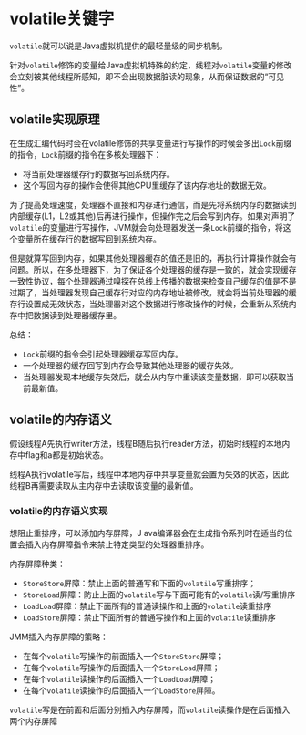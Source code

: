 # volatile关键字

`volatile`就可以说是Java虚拟机提供的最轻量级的同步机制。

针对`volatile`修饰的变量给Java虚拟机特殊的约定，线程对`volatile`变量的修改会立刻被其他线程所感知，即不会出现数据脏读的现象，从而保证数据的“可见性”。

## volatile实现原理

在生成汇编代码时会在volatile修饰的共享变量进行写操作的时候会多出`Lock`前缀的指令，`Lock`前缀的指令在多核处理器下：

* 将当前处理器缓存行的数据写回系统内存。
* 这个写回内存的操作会使得其他CPU里缓存了该内存地址的数据无效。

为了提高处理速度，处理器不直接和内存进行通信，而是先将系统内存的数据读到内部缓存\(L1，L2或其他\)后再进行操作，但操作完之后会写到内存。如果对声明了`volatile`的变量进行写操作，JVM就会向处理器发送一条`Lock`前缀的指令，将这个变量所在缓存行的数据写回到系统内存。

但是就算写回到内存，如果其他处理器缓存的值还是旧的，再执行计算操作就会有问题。所以，在多处理器下，为了保证各个处理器的缓存是一致的，就会实现缓存一致性协议，每个处理器通过嗅探在总线上传播的数据来检查自己缓存的值是不是过期了，当处理器发现自己缓存行对应的内存地址被修改，就会将当前处理器的缓存行设置成无效状态，当处理器对这个数据进行修改操作的时候，会重新从系统内存中把数据读到处理器缓存里。

总结：

* `Lock`前缀的指令会引起处理器缓存写回内存。
* 一个处理器的缓存回写到内存会导致其他处理器的缓存失效。
* 当处理器发现本地缓存失效后，就会从内存中重读该变量数据，即可以获取当前最新值。

## volatile的内存语义

假设线程A先执行writer方法，线程B随后执行reader方法，初始时线程的本地内存中flag和a都是初始状态。

线程A执行volatile写后，线程中本地内存中共享变量就会置为失效的状态，因此线程B再需要读取从主内存中去读取该变量的最新值。

### volatile的内存语义实现

想阻止重排序，可以添加内存屏障，J ava编译器会在生成指令系列时在适当的位置会插入内存屏障指令来禁止特定类型的处理器重排序。

内存屏障种类：

* `StoreStore`屏障：禁止上面的普通写和下面的`volatile`写重排序；
* `StoreLoad`屏障：防止上面的`volatile`写与下面可能有的`volatile`读/写重排序
* `LoadLoad`屏障：禁止下面所有的普通读操作和上面的`volatile`读重排序
* `LoadStore`屏障：禁止下面所有的普通写操作和上面的`volatile`读重排序

JMM插入内存屏障的策略：

* 在每个`volatile`写操作的前面插入一个`StoreStore`屏障；
* 在每个`volatile`写操作的后面插入一个`StoreLoad`屏障；
* 在每个`volatile`读操作的后面插入一个`LoadLoad`屏障；
* 在每个`volatile`读操作的后面插入一个`LoadStore`屏障。

`volatile`写是在前面和后面分别插入内存屏障，而`volatile`读操作是在后面插入两个内存屏障

